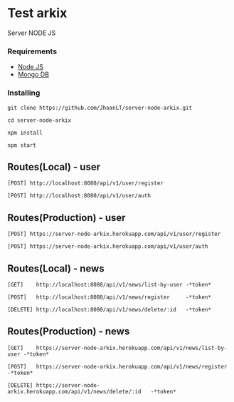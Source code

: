 # Test arkix

Server NODE JS

### Requirements

* [Node JS](https://nodejs.org/es/)
* [Mongo DB](https://www.mongodb.com/)

### Installing

```
git clone https://github.com/JhoanLT/server-node-arkix.git
```
```
cd server-node-arkix
```
```
npm install
```
```
npm start
```

## Routes(Local) - user
```
[POST] http://localhost:8080/api/v1/user/register
```
```
[POST] http://localhost:8080/api/v1/user/auth
```
## Routes(Production) - user
```
[POST] https://server-node-arkix.herokuapp.com/api/v1/user/register
```
```
[POST] https://server-node-arkix.herokuapp.com/api/v1/user/auth
```
## Routes(Local) - news
```
[GET]    http://localhost:8080/api/v1/news/list-by-user -*token*
```
```
[POST]   http://localhost:8080/api/v1/news/register     -*token*
```
```
[DELETE] http://localhost:8080/api/v1/news/delete/:id   -*token*
```

## Routes(Production) - news
```
[GET]    https://server-node-arkix.herokuapp.com/api/v1/news/list-by-user -*token*
```
```
[POST]   https://server-node-arkix.herokuapp.com/api/v1/news/register     -*token*
```
```
[DELETE] https://server-node-arkix.herokuapp.com/api/v1/news/delete/:id   -*token*
```
